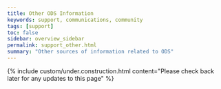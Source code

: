 ```yaml
---
title: Other ODS Information
keywords: support, communications, community 
tags: [support]
toc: false
sidebar: overview_sidebar
permalink: support_other.html
summary: "Other sources of information related to ODS"
---
```


{% include custom/under.construction.html content="Please check back later for any updates to this page" %}